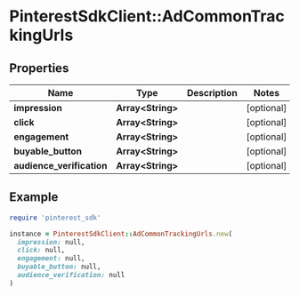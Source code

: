 # PinterestSdkClient::AdCommonTrackingUrls

## Properties

| Name | Type | Description | Notes |
| ---- | ---- | ----------- | ----- |
| **impression** | **Array&lt;String&gt;** |  | [optional] |
| **click** | **Array&lt;String&gt;** |  | [optional] |
| **engagement** | **Array&lt;String&gt;** |  | [optional] |
| **buyable_button** | **Array&lt;String&gt;** |  | [optional] |
| **audience_verification** | **Array&lt;String&gt;** |  | [optional] |

## Example

```ruby
require 'pinterest_sdk'

instance = PinterestSdkClient::AdCommonTrackingUrls.new(
  impression: null,
  click: null,
  engagement: null,
  buyable_button: null,
  audience_verification: null
)
```

